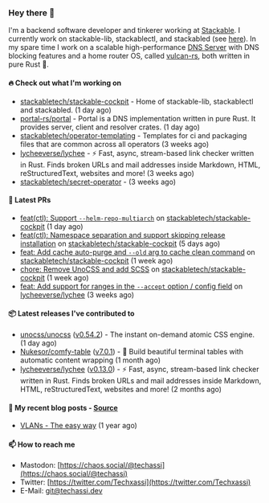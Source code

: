 ### Hey there 👋

I'm a backend software developer and tinkerer working at [Stackable][stackable]. I currently work on
stackable-lib, stackablectl, and stackabled (see [here][stackable-work]). In my spare time I work on
a scalable high-performance [DNS Server][portal] with DNS blocking features and a home router OS,
called [vulcan-rs][vulcan], both written in pure Rust 🦀.

[stackable-work]: https://github.com/stackabletech/stackable
[stackable]: https://github.com/stackabletech
[portal]: https://github.com/portal-rs/portal
[vulcan]: https://github.com/vulcan-rs

#### 🔥 Check out what I'm working on


- [stackabletech/stackable-cockpit](https://github.com/stackabletech/stackable-cockpit) - Home of stackable-lib, stackablectl and stackabled. (1 day ago)
- [portal-rs/portal](https://github.com/portal-rs/portal) - Portal is a DNS implementation written in pure Rust. It provides server, client and resolver crates. (1 day ago)
- [stackabletech/operator-templating](https://github.com/stackabletech/operator-templating) - Templates for ci and packaging files that are common across all operators (3 weeks ago)
- [lycheeverse/lychee](https://github.com/lycheeverse/lychee) - ⚡ Fast, async, stream-based link checker written in Rust. Finds broken URLs and mail addresses inside Markdown, HTML, reStructuredText, websites and more! (3 weeks ago)
- [stackabletech/secret-operator](https://github.com/stackabletech/secret-operator) -  (3 weeks ago)

#### 🧪 Latest PRs


- [feat(ctl): Support `--helm-repo-multiarch`](https://github.com/stackabletech/stackable-cockpit/pull/85) on [stackabletech/stackable-cockpit](https://github.com/stackabletech/stackable-cockpit) (1 day ago)
- [feat(ctl): Namespace separation and support skipping release installation](https://github.com/stackabletech/stackable-cockpit/pull/79) on [stackabletech/stackable-cockpit](https://github.com/stackabletech/stackable-cockpit) (5 days ago)
- [feat: Add cache auto-purge and `--old` arg to cache clean command](https://github.com/stackabletech/stackable-cockpit/pull/76) on [stackabletech/stackable-cockpit](https://github.com/stackabletech/stackable-cockpit) (1 week ago)
- [chore: Remove UnoCSS and add SCSS](https://github.com/stackabletech/stackable-cockpit/pull/74) on [stackabletech/stackable-cockpit](https://github.com/stackabletech/stackable-cockpit) (1 week ago)
- [feat: Add support for ranges in the `--accept` option / config field](https://github.com/lycheeverse/lychee/pull/1167) on [lycheeverse/lychee](https://github.com/lycheeverse/lychee) (3 weeks ago)

#### 📦 Latest releases I've contributed to


- [unocss/unocss](https://github.com/unocss/unocss/releases/tag/v0.54.2) ([v0.54.2](https://github.com/unocss/unocss/releases/tag/v0.54.2)) - The instant on-demand atomic CSS engine. (1 day ago)
- [Nukesor/comfy-table](https://github.com/Nukesor/comfy-table/releases/tag/v7.0.1) ([v7.0.1](https://github.com/Nukesor/comfy-table/releases/tag/v7.0.1)) - :large_orange_diamond: Build beautiful terminal tables with automatic content wrapping (1 month ago)
- [lycheeverse/lychee](https://github.com/lycheeverse/lychee/releases/tag/v0.13.0) ([v0.13.0](https://github.com/lycheeverse/lychee/releases/tag/v0.13.0)) - ⚡ Fast, async, stream-based link checker written in Rust. Finds broken URLs and mail addresses inside Markdown, HTML, reStructuredText, websites and more! (2 months ago)

#### 📜 My recent blog posts - [Source](https://github.com/Techassi/page)


- [VLANs - The easy way](https://techassi.dev/posts/vlans-the-easy-way/) (1 year ago)

#### 📫 How to reach me

- Mastodon: [https://chaos.social/@techassi](https://chaos.social/@techassi)
- Twitter: [https://twitter.com/Techxassi](https://twitter.com/Techxassi)
- E-Mail: git@techassi.dev
